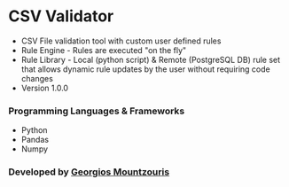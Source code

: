 # CSV Validator

* CSV File validation tool with custom user defined rules
* Rule Engine - Rules are executed "on the fly"
* Rule Library - Local (python script) & Remote (PostgreSQL DB) rule set that allows dynamic rule updates by the user without requiring code changes
* Version 1.0.0

### Programming Languages & Frameworks
- Python
- Pandas
- Numpy

### Developed by [Georgios Mountzouris](mailto:gmoutzou@gmail.com)
